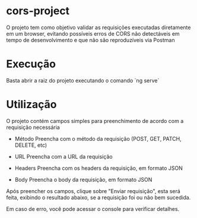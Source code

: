 # cors-project

O projeto tem como objetivo validar as requisições executadas diretamente em um browser, evitando possíveis erros de CORS não detectáveis em tempo de desenvolvimento e que não são reproduzíveis via Postman

# Execução

Basta abrir a raiz do projeto executando o comando ´ng serve´

# Utilização

O projeto contém campos simples para preenchimento de acordo com a requisição necessária

- Método
  Preencha com o método da requisição (POST, GET, PATCH, DELETE, etc)

- URL
  Preencha com a URL da requisição

- Headers
  Preencha com os headers da requisição, em formato JSON

- Body
  Preencha o body da requisição, em formato JSON

Após preencher os campos, clique sobre "Enviar requisição", esta será feita, exibindo o resultado abaixo, se a requisição foi ou não bem sucedida.

Em caso de erro, você pode acessar o console para verificar detalhes.
